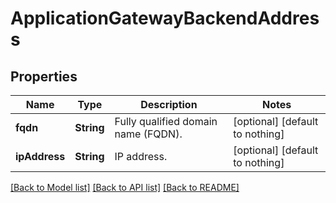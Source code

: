 # ApplicationGatewayBackendAddress


## Properties
Name | Type | Description | Notes
------------ | ------------- | ------------- | -------------
**fqdn** | **String** | Fully qualified domain name (FQDN). | [optional] [default to nothing]
**ipAddress** | **String** | IP address. | [optional] [default to nothing]


[[Back to Model list]](../README.md#models) [[Back to API list]](../README.md#api-endpoints) [[Back to README]](../README.md)


